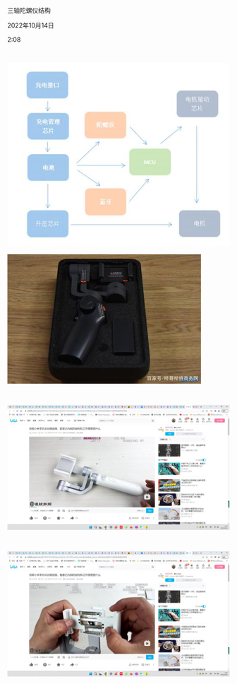 三轴陀螺仪结构

2022年10月14日

2:08

 

![](../../../assets/000_三轴陀螺仪结构_000.png)

![](../../../assets/000_三轴陀螺仪结构_001.png)

 

![](../../../assets/000_三轴陀螺仪结构_002.png)

 

![](../../../assets/000_三轴陀螺仪结构_003.png)

 
